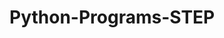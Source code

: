 # Python-Programs-STEP
      
  
           
             
           
             
                 
          
 
